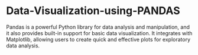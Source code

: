 # Data-Visualization-using-PANDAS
Pandas is a powerful Python library for data analysis and manipulation, and it also provides built-in support for basic data visualization. It integrates with Matplotlib, allowing users to create quick and effective plots for exploratory data analysis.
